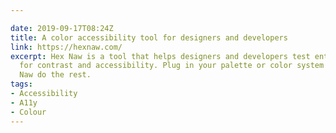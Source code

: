 ```yaml
---

date: 2019-09-17T08:24Z
title: A color accessibility tool for designers and developers
link: https://hexnaw.com/
excerpt: Hex Naw is a tool that helps designers and developers test entire color systems
  for contrast and accessibility. Plug in your palette or color system and let Hex
  Naw do the rest.
tags:
- Accessibility
- A11y
- Colour
---
```

